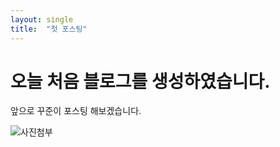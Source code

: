 ```yaml
---
layout: single
title:  "첫 포스팅"
---
```


# 오늘 처음 블로그를 생성하였습니다.

앞으로 꾸준이 포스팅 해보겠습니다.

![사진첨부](peasantji.github.io/_assets/code-1084923_1280.png)
